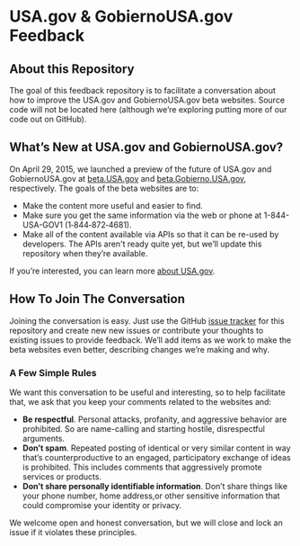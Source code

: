 # USA.gov & GobiernoUSA.gov Feedback
## About this Repository
The goal of this feedback repository is to facilitate a conversation about how to improve the USA.gov and GobiernoUSA.gov beta websites. Source code will not be located here (although we’re exploring putting more of our code out on GitHub). 

## What’s New at USA.gov and GobiernoUSA.gov?
On April 29, 2015, we launched a preview of the future of USA.gov and GobiernoUSA.gov at [beta.USA.gov](http://beta.usa.gov) and [beta.Gobierno.USA.gov](http://beta.gobierno.usa.gov), respectively.  The goals of the beta websites are to:
* Make the content more useful and easier to find.
* Make sure you get the same information via the web or phone at 1-844-USA-GOV1 (1‑844‑872‑4681).
* Make all of the content available via APIs so that it can be re-used by developers. The APIs aren't ready quite yet, but we’ll update this repository when they’re available.

If you’re interested, you can learn more [about USA.gov](http://beta.usa.gov/about).

## How To Join The Conversation
Joining the conversation is easy. Just use the GitHub [issue tracker](https://github.com/usagov/usa.gov/issues) for this repository and create new new issues or contribute your thoughts to existing issues to provide feedback. We’ll add items as we work to make the beta websites even better, describing changes we’re making and why.

### A Few Simple Rules
We want this conversation to be useful and interesting, so to help facilitate that, we ask that you keep your comments related to the websites and:
* **Be respectful**. Personal attacks, profanity, and aggressive behavior are prohibited. So are name-calling and starting hostile, disrespectful arguments.
* **Don’t spam**. Repeated posting of identical or very similar content in way that’s counterproductive to an engaged, participatory exchange of ideas is prohibited. This includes comments that aggressively promote services or products.
* **Don’t share personally identifiable information**. Don’t share things like your phone number, home address,or other sensitive information that could compromise your identity or privacy.

We welcome open and honest conversation, but we will close and lock an issue if it violates these principles.
